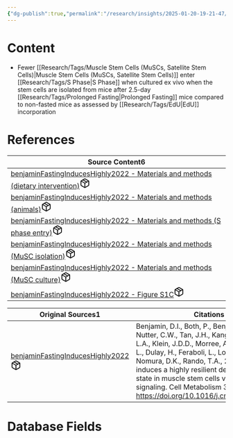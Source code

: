 ```yaml
---
{"dg-publish":true,"permalink":"/research/insights/2025-01-20-19-21-47/","updated":"2025-01-30T17:17:38-05:00"}
---
```


# Content
- Fewer [[Research/Tags/Muscle Stem Cells (MuSCs, Satellite Stem Cells)\|Muscle Stem Cells (MuSCs, Satellite Stem Cells)]] enter [[Research/Tags/S Phase\|S Phase]] when cultured ex vivo when the stem cells are isolated from mice after 2.5-day [[Research/Tags/Prolonged Fasting\|Prolonged Fasting]] mice compared to non-fasted mice as assessed by [[Research/Tags/EdU\|EdU]] incorporation
# References
<div><table class="dataview table-view-table"><thead class="table-view-thead"><tr class="table-view-tr-header"><th class="table-view-th"><span>Source Content</span><span class="dataview small-text">6</span></th></tr></thead><tbody class="table-view-tbody"><tr><td><span><a data-tooltip-position="top" aria-label="Research/Source Content/benjaminFastingInducesHighly2022 - Materials and methods (dietary intervention).md" data-href="Research/Source Content/benjaminFastingInducesHighly2022 - Materials and methods (dietary intervention).md" href="Research/Source Content/benjaminFastingInducesHighly2022 - Materials and methods (dietary intervention).md" class="internal-link" target="_blank" rel="noopener nofollow" fileclass-name="Research Links">benjaminFastingInducesHighly2022 - Materials and methods (dietary intervention)</a><a class="metadata-menu fileclass-icon"><svg xmlns="http://www.w3.org/2000/svg" width="24" height="24" viewBox="0 0 24 24" fill="none" stroke="currentColor" stroke-width="2" stroke-linecap="round" stroke-linejoin="round" class="svg-icon lucide-package"><path d="m7.5 4.27 9 5.15"></path><path d="M21 8a2 2 0 0 0-1-1.73l-7-4a2 2 0 0 0-2 0l-7 4A2 2 0 0 0 3 8v8a2 2 0 0 0 1 1.73l7 4a2 2 0 0 0 2 0l7-4A2 2 0 0 0 21 16Z"></path><path d="m3.3 7 8.7 5 8.7-5"></path><path d="M12 22V12"></path></svg></a></span></td></tr><tr><td><span><a data-tooltip-position="top" aria-label="Research/Source Content/benjaminFastingInducesHighly2022 - Materials and methods (animals).md" data-href="Research/Source Content/benjaminFastingInducesHighly2022 - Materials and methods (animals).md" href="Research/Source Content/benjaminFastingInducesHighly2022 - Materials and methods (animals).md" class="internal-link" target="_blank" rel="noopener nofollow" fileclass-name="Research Links">benjaminFastingInducesHighly2022 - Materials and methods (animals)</a><a class="metadata-menu fileclass-icon"><svg xmlns="http://www.w3.org/2000/svg" width="24" height="24" viewBox="0 0 24 24" fill="none" stroke="currentColor" stroke-width="2" stroke-linecap="round" stroke-linejoin="round" class="svg-icon lucide-package"><path d="m7.5 4.27 9 5.15"></path><path d="M21 8a2 2 0 0 0-1-1.73l-7-4a2 2 0 0 0-2 0l-7 4A2 2 0 0 0 3 8v8a2 2 0 0 0 1 1.73l7 4a2 2 0 0 0 2 0l7-4A2 2 0 0 0 21 16Z"></path><path d="m3.3 7 8.7 5 8.7-5"></path><path d="M12 22V12"></path></svg></a></span></td></tr><tr><td><span><a data-tooltip-position="top" aria-label="Research/Source Content/benjaminFastingInducesHighly2022 - Materials and methods (S phase entry).md" data-href="Research/Source Content/benjaminFastingInducesHighly2022 - Materials and methods (S phase entry).md" href="Research/Source Content/benjaminFastingInducesHighly2022 - Materials and methods (S phase entry).md" class="internal-link" target="_blank" rel="noopener nofollow" fileclass-name="Research Links">benjaminFastingInducesHighly2022 - Materials and methods (S phase entry)</a><a class="metadata-menu fileclass-icon"><svg xmlns="http://www.w3.org/2000/svg" width="24" height="24" viewBox="0 0 24 24" fill="none" stroke="currentColor" stroke-width="2" stroke-linecap="round" stroke-linejoin="round" class="svg-icon lucide-package"><path d="m7.5 4.27 9 5.15"></path><path d="M21 8a2 2 0 0 0-1-1.73l-7-4a2 2 0 0 0-2 0l-7 4A2 2 0 0 0 3 8v8a2 2 0 0 0 1 1.73l7 4a2 2 0 0 0 2 0l7-4A2 2 0 0 0 21 16Z"></path><path d="m3.3 7 8.7 5 8.7-5"></path><path d="M12 22V12"></path></svg></a></span></td></tr><tr><td><span><a data-tooltip-position="top" aria-label="Research/Source Content/benjaminFastingInducesHighly2022 - Materials and methods (MuSC isolation).md" data-href="Research/Source Content/benjaminFastingInducesHighly2022 - Materials and methods (MuSC isolation).md" href="Research/Source Content/benjaminFastingInducesHighly2022 - Materials and methods (MuSC isolation).md" class="internal-link" target="_blank" rel="noopener nofollow" fileclass-name="Research Links">benjaminFastingInducesHighly2022 - Materials and methods (MuSC isolation)</a><a class="metadata-menu fileclass-icon"><svg xmlns="http://www.w3.org/2000/svg" width="24" height="24" viewBox="0 0 24 24" fill="none" stroke="currentColor" stroke-width="2" stroke-linecap="round" stroke-linejoin="round" class="svg-icon lucide-package"><path d="m7.5 4.27 9 5.15"></path><path d="M21 8a2 2 0 0 0-1-1.73l-7-4a2 2 0 0 0-2 0l-7 4A2 2 0 0 0 3 8v8a2 2 0 0 0 1 1.73l7 4a2 2 0 0 0 2 0l7-4A2 2 0 0 0 21 16Z"></path><path d="m3.3 7 8.7 5 8.7-5"></path><path d="M12 22V12"></path></svg></a></span></td></tr><tr><td><span><a data-tooltip-position="top" aria-label="Research/Source Content/benjaminFastingInducesHighly2022 - Materials and methods (MuSC culture).md" data-href="Research/Source Content/benjaminFastingInducesHighly2022 - Materials and methods (MuSC culture).md" href="Research/Source Content/benjaminFastingInducesHighly2022 - Materials and methods (MuSC culture).md" class="internal-link" target="_blank" rel="noopener nofollow" fileclass-name="Research Links">benjaminFastingInducesHighly2022 - Materials and methods (MuSC culture)</a><a class="metadata-menu fileclass-icon"><svg xmlns="http://www.w3.org/2000/svg" width="24" height="24" viewBox="0 0 24 24" fill="none" stroke="currentColor" stroke-width="2" stroke-linecap="round" stroke-linejoin="round" class="svg-icon lucide-package"><path d="m7.5 4.27 9 5.15"></path><path d="M21 8a2 2 0 0 0-1-1.73l-7-4a2 2 0 0 0-2 0l-7 4A2 2 0 0 0 3 8v8a2 2 0 0 0 1 1.73l7 4a2 2 0 0 0 2 0l7-4A2 2 0 0 0 21 16Z"></path><path d="m3.3 7 8.7 5 8.7-5"></path><path d="M12 22V12"></path></svg></a></span></td></tr><tr><td><span><a data-tooltip-position="top" aria-label="Research/Source Content/benjaminFastingInducesHighly2022 - Figure S1C.md" data-href="Research/Source Content/benjaminFastingInducesHighly2022 - Figure S1C.md" href="Research/Source Content/benjaminFastingInducesHighly2022 - Figure S1C.md" class="internal-link" target="_blank" rel="noopener nofollow" fileclass-name="Research Links">benjaminFastingInducesHighly2022 - Figure S1C</a><a class="metadata-menu fileclass-icon"><svg xmlns="http://www.w3.org/2000/svg" width="24" height="24" viewBox="0 0 24 24" fill="none" stroke="currentColor" stroke-width="2" stroke-linecap="round" stroke-linejoin="round" class="svg-icon lucide-package"><path d="m7.5 4.27 9 5.15"></path><path d="M21 8a2 2 0 0 0-1-1.73l-7-4a2 2 0 0 0-2 0l-7 4A2 2 0 0 0 3 8v8a2 2 0 0 0 1 1.73l7 4a2 2 0 0 0 2 0l7-4A2 2 0 0 0 21 16Z"></path><path d="m3.3 7 8.7 5 8.7-5"></path><path d="M12 22V12"></path></svg></a></span></td></tr></tbody></table></div><div><table class="dataview table-view-table"><thead class="table-view-thead"><tr class="table-view-tr-header"><th class="table-view-th"><span>Original Sources</span><span class="dataview small-text">1</span></th><th class="table-view-th"><span>Citations</span></th></tr></thead><tbody class="table-view-tbody"><tr><td><span><a data-tooltip-position="top" aria-label="Research/Evidence Sources/benjaminFastingInducesHighly2022.md" data-href="Research/Evidence Sources/benjaminFastingInducesHighly2022.md" href="Research/Evidence Sources/benjaminFastingInducesHighly2022.md" class="internal-link" target="_blank" rel="noopener nofollow" fileclass-name="Research Links">benjaminFastingInducesHighly2022</a><a class="metadata-menu fileclass-icon"><svg xmlns="http://www.w3.org/2000/svg" width="24" height="24" viewBox="0 0 24 24" fill="none" stroke="currentColor" stroke-width="2" stroke-linecap="round" stroke-linejoin="round" class="svg-icon lucide-package"><path d="m7.5 4.27 9 5.15"></path><path d="M21 8a2 2 0 0 0-1-1.73l-7-4a2 2 0 0 0-2 0l-7 4A2 2 0 0 0 3 8v8a2 2 0 0 0 1 1.73l7 4a2 2 0 0 0 2 0l7-4A2 2 0 0 0 21 16Z"></path><path d="m3.3 7 8.7 5 8.7-5"></path><path d="M12 22V12"></path></svg></a></span></td><td><span>Benjamin, D.I., Both, P., Benjamin, J.S., Nutter, C.W., Tan, J.H., Kang, J., Machado, L.A., Klein, J.D.D., Morree, A. de, Kim, S., Liu, L., Dulay, H., Feraboli, L., Louie, S.M., Nomura, D.K., Rando, T.A., 2022. Fasting induces a highly resilient deep quiescent state in muscle stem cells via ketone body signaling. Cell Metabolism 34, 902-918.e6. <a rel="noopener nofollow" class="external-link" href="https://doi.org/10.1016/j.cmet.2022.04.012" target="_blank">https://doi.org/10.1016/j.cmet.2022.04.012</a></span></td></tr></tbody></table></div>

# Database Fields